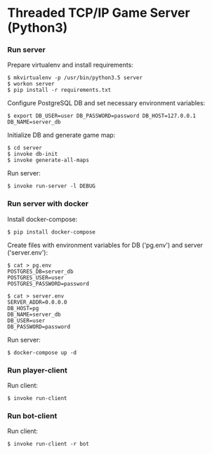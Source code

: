 # Threaded TCP/IP Game Server (Python3)

### Run server

Prepare virtualenv and install requirements:

    $ mkvirtualenv -p /usr/bin/python3.5 server
    $ workon server
    $ pip install -r requirements.txt

Configure PostgreSQL DB and set necessary environment variables:

    $ export DB_USER=user DB_PASSWORD=password DB_HOST=127.0.0.1 DB_NAME=server_db

Initialize DB and generate game map:

    $ cd server
    $ invoke db-init
    $ invoke generate-all-maps

Run server:

    $ invoke run-server -l DEBUG

### Run server with docker

Install docker-compose:

    $ pip install docker-compose

Create files with environment variables for DB ('pg.env') and server ('server.env'):

    $ cat > pg.env
    POSTGRES_DB=server_db
    POSTGRES_USER=user
    POSTGRES_PASSWORD=password
    
    $ cat > server.env
    SERVER_ADDR=0.0.0.0
    DB_HOST=pg
    DB_NAME=server_db
    DB_USER=user
    DB_PASSWORD=password

Run server:

    $ docker-compose up -d

### Run player-client 

Run client:
    
    $ invoke run-client

### Run bot-client 

Run client:
    
    $ invoke run-client -r bot